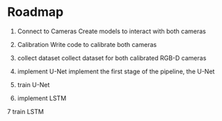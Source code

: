 Roadmap
========

1. Connect to Cameras
Create models to interact with both cameras

2. Calibration
Write code to calibrate both cameras

3. collect dataset
collect dataset for both calibrated RGB-D cameras

4. implement U-Net
implement the first stage of the pipeline, the U-Net

5. train U-Net

6. implement LSTM

7 train LSTM

